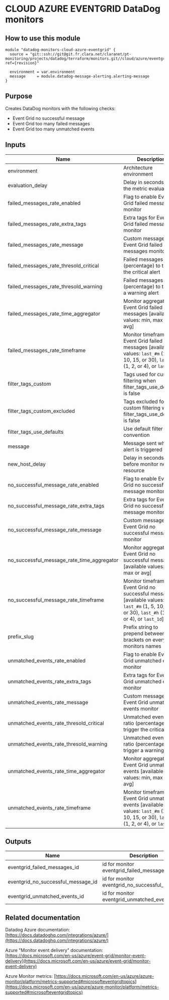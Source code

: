 # CLOUD AZURE EVENTGRID DataDog monitors

## How to use this module

```
module "datadog-monitors-cloud-azure-eventgrid" {
  source = "git::ssh://git@git.fr.clara.net/claranet/pt-monitoring/projects/datadog/terraform/monitors.git//cloud/azure/eventgrid?ref={revision}"

  environment = var.environment
  message     = module.datadog-message-alerting.alerting-message
}

```

## Purpose

Creates DataDog monitors with the following checks:

- Event Grid no successful message
- Event Grid too many failed messages
- Event Grid too many unmatched events

## Inputs

| Name | Description | Type | Default | Required |
|------|-------------|:----:|:-----:|:-----:|
| environment | Architecture environment | string | n/a | yes |
| evaluation\_delay | Delay in seconds for the metric evaluation | string | `"900"` | no |
| failed\_messages\_rate\_enabled | Flag to enable Event Grid failed messages monitor | string | `"true"` | no |
| failed\_messages\_rate\_extra\_tags | Extra tags for Event Grid failed messages monitor | list(string) | `[]` | no |
| failed\_messages\_rate\_message | Custom message for Event Grid failed messages monitor | string | `""` | no |
| failed\_messages\_rate\_thresold\_critical | Failed messages ratio (percentage) to trigger the critical alert | string | `"90"` | no |
| failed\_messages\_rate\_thresold\_warning | Failed messages ratio (percentage) to trigger a warning alert | string | `"50"` | no |
| failed\_messages\_rate\_time\_aggregator | Monitor aggregator for Event Grid failed messages [available values: min, max or avg] | string | `"min"` | no |
| failed\_messages\_rate\_timeframe | Monitor timeframe for Event Grid failed messages [available values: `last_#m` (1, 5, 10, 15, or 30), `last_#h` (1, 2, or 4), or `last_1d`] | string | `"last_5m"` | no |
| filter\_tags\_custom | Tags used for custom filtering when filter_tags_use_defaults is false | string | `"*"` | no |
| filter\_tags\_custom\_excluded | Tags excluded for custom filtering when filter_tags_use_defaults is false | string | `""` | no |
| filter\_tags\_use\_defaults | Use default filter tags convention | string | `"true"` | no |
| message | Message sent when an alert is triggered | string | n/a | yes |
| new\_host\_delay | Delay in seconds before monitor new resource | string | `"300"` | no |
| no\_successful\_message\_rate\_enabled | Flag to enable Event Grid no successful message monitor | string | `"true"` | no |
| no\_successful\_message\_rate\_extra\_tags | Extra tags for Event Grid no successful message monitor | list(string) | `[]` | no |
| no\_successful\_message\_rate\_message | Custom message for Event Grid no successful message monitor | string | `""` | no |
| no\_successful\_message\_rate\_time\_aggregator | Monitor aggregator for Event Grid no successful message [available values: min, max or avg] | string | `"min"` | no |
| no\_successful\_message\_rate\_timeframe | Monitor timeframe for Event Grid no successful message [available values: `last_#m` (1, 5, 10, 15, or 30), `last_#h` (1, 2, or 4), or `last_1d`] | string | `"last_5m"` | no |
| prefix\_slug | Prefix string to prepend between brackets on every monitors names | string | `""` | no |
| unmatched\_events\_rate\_enabled | Flag to enable Event Grid unmatched events monitor | string | `"true"` | no |
| unmatched\_events\_rate\_extra\_tags | Extra tags for Event Grid unmatched events monitor | list(string) | `[]` | no |
| unmatched\_events\_rate\_message | Custom message for Event Grid unmatched events monitor | string | `""` | no |
| unmatched\_events\_rate\_thresold\_critical | Unmatched events ratio (percentage) to trigger the critical alert | string | `"90"` | no |
| unmatched\_events\_rate\_thresold\_warning | Unmatched events ratio (percentage) to trigger a warning alert | string | `"50"` | no |
| unmatched\_events\_rate\_time\_aggregator | Monitor aggregator for Event Grid unmatched events [available values: min, max or avg] | string | `"min"` | no |
| unmatched\_events\_rate\_timeframe | Monitor timeframe for Event Grid unmatched events [available values: `last_#m` (1, 5, 10, 15, or 30), `last_#h` (1, 2, or 4), or `last_1d`] | string | `"last_5m"` | no |

## Outputs

| Name | Description |
|------|-------------|
| eventgrid\_failed\_messages\_id | id for monitor eventgrid_failed_messages |
| eventgrid\_no\_successful\_message\_id | id for monitor eventgrid_no_successful_message |
| eventgrid\_unmatched\_events\_id | id for monitor eventgrid_unmatched_events |

## Related documentation

Datadog Azure documentation: [https://docs.datadoghq.com/integrations/azure/](https://docs.datadoghq.com/integrations/azure/)

Azure "Monitor event delivery" documentation: [https://docs.microsoft.com/en-us/azure/event-grid/monitor-event-delivery](https://docs.microsoft.com/en-us/azure/event-grid/monitor-event-delivery)

Azure Monitor metrics: [https://docs.microsoft.com/en-us/azure/azure-monitor/platform/metrics-supported#microsofteventgridtopics](https://docs.microsoft.com/en-us/azure/azure-monitor/platform/metrics-supported#microsofteventgridtopics)
